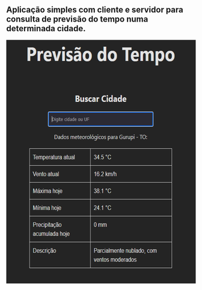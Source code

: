 <h2> Aplicação simples com cliente e servidor para consulta de previsão do tempo numa determinada cidade. </h2>

<div align="center">
  <img width="582" height="649" alt="image" src="/src/assets/example.png" align="center" />
</div>
